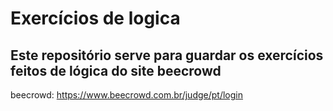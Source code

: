 # Exercícios de logica
## Este repositório serve para guardar os exercícios feitos de lógica do site beecrowd

beecrowd: https://www.beecrowd.com.br/judge/pt/login